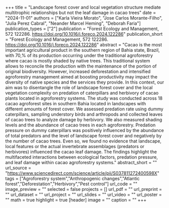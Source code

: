 +++
title = "Landscape forest cover and local vegetation structure mediate multitrophic relationships but not the leaf damage in cacao trees"
date = "2024-11-01"
authors = ["Karla Vieira Morato", "Jose Carlos Morante-Filho", "Julia Perez Cabral", "Neander Marcel Heming", "Deborah Faria"]
publication_types = ["2"]
publication = "Forest Ecology and Management, 572 122286. https://doi.org/10.1016/j.foreco.2024.122286"
publication_short = "Forest Ecology and Management, 572 122286. https://doi.org/10.1016/j.foreco.2024.122286"
abstract = "Cacao is the most important agricultural product in the southern region of Bahia state, Brazil, with 70,% of its production occurring under the traditional agroforestry where cacao is mostly shaded by native trees. This traditional system allows to reconcile the production with the maintenance of the portion of original biodiversity. However, increased deforestation and intensified agroforestry management aimed at boosting productivity may impact the diversity of native species and the services they provide. In this context, our aim was to disentangle the role of landscape forest cover and the local vegetation complexity on predation of caterpillars and herbivory of cacao plants located in agroforestry systems. The study was conducted across 18 cacao agroforest sites in southern Bahia located in landscapes with different amounts of forest cover. We assessed predation rate using dummy caterpillars, sampling understory birds and arthropods and collected leaves of cacao trees to analyze damage by herbivory. We also measured shading levels and the abundance of cacao trees in each agroforestry. Predation pressure on dummy caterpillars was positively influenced by the abundance of total predators and the level of landscape forest cover and negatively by the number of cacao trees. Even so, we found no evidence that landscape, local features or the actual invertebrate assemblages (predators or herbivores) influenced the cacao leaf damage. The findings highlight the multifaceted interactions between ecological factors, predation pressure, and leaf damage within cacao agroforestry systems."
abstract_short = ""
url_source = "https://www.sciencedirect.com/science/article/pii/S037811272400598X"
tags = ["Agroforestry system","Anthropogenic changes","Atlantic forest","Deforestation","Herbivory","Pest control"]
url_code = ""
image_preview = ""
selected = false
projects = []
url_pdf = ""
url_preprint = ""
url_dataset = ""
url_project = ""
url_slides = ""
url_video = ""
url_poster = ""
math = true
highlight = true
[header]
image = ""
caption = ""
+++
